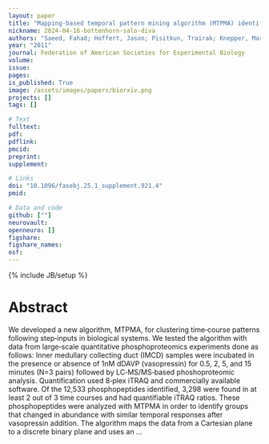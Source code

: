 ```yaml
---
layout: paper
title: "Mapping‐based temporal pattern mining algorithm (MTPMA) identifies unique clusters of phosphopeptides regulated by vasopressin in collecting duct"
nickname: 2024-04-16-bottenhorn-salo-diva
authors: "Saeed, Fahad; Hoffert, Jason; Pisitkun, Trairak; Knepper, Mark; "
year: "2011"
journal: Federation of American Societies for Experimental Biology
volume: 
issue:
pages: 
is_published: True
image: /assets/images/papers/biorxiv.png
projects: []
tags: []

# Text
fulltext:
pdf:
pdflink:
pmcid:
preprint: 
supplement:

# Links
doi: "10.1096/fasebj.25.1_supplement.921.4"
pmid:

# Data and code
github: [""]
neurovault:
openneuro: []
figshare:
figshare_names:
osf:
---
```

{% include JB/setup %}

# Abstract

We developed a new algorithm, MTPMA, for clustering time‐course patterns following step‐inputs in biological systems. We tested the algorithm with data from large‐scale quantitative phosphoproteomics experiments done as follows: Inner medullary collecting duct (IMCD) samples were incubated in the presence or absence of 1nM dDAVP (vasopressin) for 0.5, 2, 5, and 15 minutes (N=3 pairs) followed by LC‐MS/MS‐based phoshoproteomic analysis. Quantification used 8‐plex iTRAQ and commercially available software. Of the 12,533 phosphopeptides identified, 3,298 were found in at least 2 out of 3 time courses and had quantifiable iTRAQ ratios. These phosphopeptides were analyzed with MTPMA in order to identify groups that changed in abundance with similar temporal responses after vasopressin addition. The algorithm maps the data from a Cartesian plane to a discrete binary plane and uses an …
